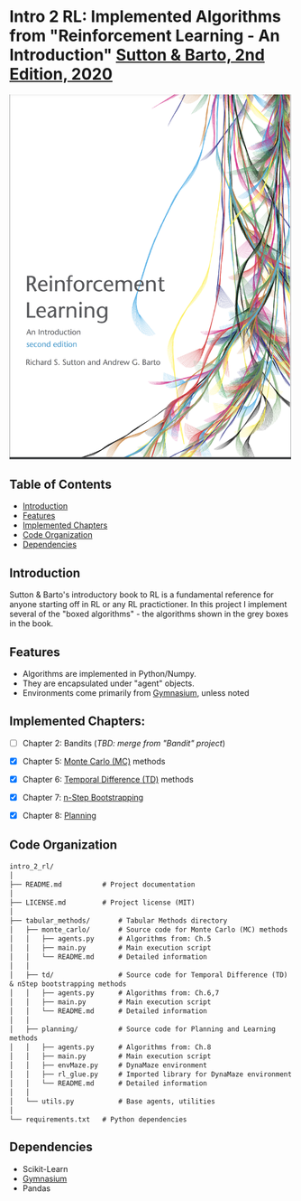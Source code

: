 [Sutton & Barto RL Book]: http://incompleteideas.net/book/RLbook2020.pdf
[Sutton & Barto, 2nd Edition, 2020]: http://incompleteideas.net/book/RLbook2020.pdf
[Gymnasium]: https://gymnasium.farama.org/

# Intro 2 RL: Implemented Algorithms from "Reinforcement Learning - An Introduction" [Sutton & Barto, 2nd Edition, 2020]

<img src="BookCover.png" alt="Grid" width="500"/>

## Table of Contents
- [Introduction](#introduction)
- [Features](#features)
- [Implemented Chapters](#implemented-chapters)
- [Code Organization](#code-organization)
- [Dependencies](#dependencies)

## Introduction
Sutton & Barto's introductory book to RL is a fundamental reference for anyone starting off in RL or any RL practictioner. In this project I implement several of the "boxed algorithms" - the algorithms shown in the grey boxes in the book.

## Features
* Algorithms are implemented in Python/Numpy. 
* They are encapsulated under "agent" objects. 
* Environments come primarily from [Gymnasium], unless noted

## Implemented Chapters:
- [ ] Chapter 2: Bandits (_TBD: merge from "Bandit" project_)
- [x] Chapter 5: [Monte Carlo (MC)](tabular_methods/monte_carlo/README.md) methods
- [x] Chapter 6: [Temporal Difference (TD)](tabular_methods/td/README.md) methods
- [x] Chapter 7: [n-Step Bootstrapping](tabular_methods/td/README.md)
- [x] Chapter 8: [Planning](tabular_methods/planning/README.md)


## Code Organization
```
intro_2_rl/
│
├── README.md          # Project documentation
│
├── LICENSE.md         # Project license (MIT)
│
├── tabular_methods/       # Tabular Methods directory
│   ├── monte_carlo/       # Source code for Monte Carlo (MC) methods
│   │   ├── agents.py      # Algorithms from: Ch.5
│   │   ├── main.py        # Main execution script
│   │   └── README.md      # Detailed information
│   │
│   ├── td/                # Source code for Temporal Difference (TD) & nStep bootstrapping methods
│   │   ├── agents.py      # Algorithms from: Ch.6,7
│   │   ├── main.py        # Main execution script
│   │   └── README.md      # Detailed information
│   │
│   ├── planning/          # Source code for Planning and Learning methods
│   │   ├── agents.py      # Algorithms from: Ch.8
│   │   ├── main.py        # Main execution script
│   │   ├── envMaze.py     # DynaMaze environment
│   │   ├── rl_glue.py     # Imported library for DynaMaze environment
│   │   └── README.md      # Detailed information
│   │
│   └── utils.py           # Base agents, utilities
│
└── requirements.txt   # Python dependencies

```

## Dependencies

* Scikit-Learn
* [Gymnasium]
* Pandas
